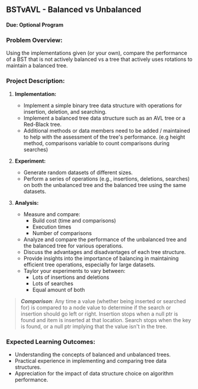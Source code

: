 ## BSTvAVL - Balanced vs Unbalanced
#### Due: Optional Program

### Problem Overview: 

Using the implementations given (or your own), compare the performance of a BST that is not actively balanced vs a tree that actively uses rotations to maintain a balanced tree. 

### Project Description:
1. **Implementation:** 
   - Implement a simple binary tree data structure with operations for insertion, deletion, and searching.
   - Implement a balanced tree data structure such as an AVL tree or a Red-Black tree.
   - Additional methods or data members need to be added / maintained to help with the assessment of the tree's performance. (e.g height method, comparisons variable to count comparisons during searches)
2. **Experiment:**
   - Generate random datasets of different sizes.
   - Perform a series of operations (e.g., insertions, deletions, searches) on both the unbalanced tree and the balanced tree using the same datasets.

3. **Analysis:**
   - Measure and compare:
     - Build cost (time and comparisons)
     - Execution times
     - Number of comparisons
   - Analyze and compare the performance of the unbalanced tree and the balanced tree for various operations.
   - Discuss the advantages and disadvantages of each tree structure.
   - Provide insights into the importance of balancing in maintaining efficient tree operations, especially for large datasets.
   - Taylor your experiments to vary between:
     - Lots of insertions and deletions
     - Lots of searches
     - Equal amount of both
  
>***Comparison***: Any time a value (whether being inserted or searched for) is compared to a node value to determine if the search or insertion should go left or right. Insertion stops when a null ptr is found and item is inserted at that location. Search stops when the key is found, or a null ptr implying that the value isn't in the tree. 



### Expected Learning Outcomes:
- Understanding the concepts of balanced and unbalanced trees.
- Practical experience in implementing and comparing tree data structures.
- Appreciation for the impact of data structure choice on algorithm performance.



